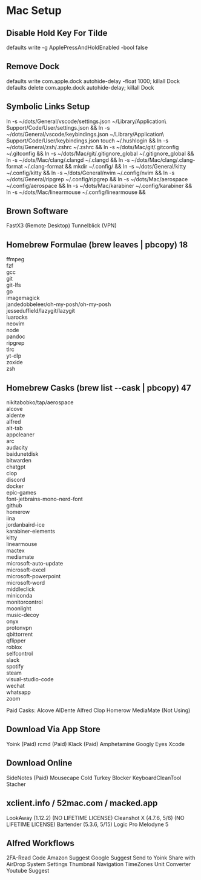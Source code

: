 # Mac Setup

## Disable Hold Key For Tilde

defaults write -g ApplePressAndHoldEnabled -bool false

## Remove Dock

defaults write com.apple.dock autohide-delay -float 1000; killall Dock
defaults delete com.apple.dock autohide-delay; killall Dock

## Symbolic Links Setup

ln -s ~/dots/General/vscode/settings.json ~/Library/Application\ Support/Code/User/settings.json &&
ln -s ~/dots/General/vscode/keybindings.json ~/Library/Application\ Support/Code/User/keybindings.json
touch ~/.hushlogin &&
ln -s ~/dots/General/zsh/.zshrc ~/.zshrc &&
ln -s ~/dots/Mac/git/.gitconfig ~/.gitconfig &&
ln -s ~/dots/Mac/git/.gitignore_global ~/.gitignore_global &&
ln -s ~/dots/Mac/clang/.clangd ~/.clangd &&
ln -s ~/dots/Mac/clang/.clang-format ~/.clang-format &&
mkdir ~/.config/ &&
ln -s ~/dots/General/kitty ~/.config/kitty &&
ln -s ~/dots/General/nvim ~/.config/nvim &&
ln -s ~/dots/General/ripgrep ~/.config/ripgrep &&
ln -s ~/dots/Mac/aerospace ~/.config/aerospace &&
ln -s ~/dots/Mac/karabiner ~/.config/karabiner &&
ln -s ~/dots/Mac/linearmouse ~/.config/linearmouse &&

## Brown Software

FastX3 (Remote Desktop)
Tunnelblick (VPN)

## Homebrew Formulae (brew leaves | pbcopy) 18

ffmpeg \
fzf \
gcc \
git \
git-lfs \
go \
imagemagick \
jandedobbeleer/oh-my-posh/oh-my-posh \
jesseduffield/lazygit/lazygit \
luarocks \
neovim \
node \
pandoc \
ripgrep \
tlrc \
yt-dlp \
zoxide \
zsh

## Homebrew Casks (brew list --cask | pbcopy) 47

nikitabobko/tap/aerospace \
alcove \
aldente \
alfred \
alt-tab \
appcleaner \
arc \
audacity \
baidunetdisk \
bitwarden \
chatgpt \
clop \
discord \
docker \
epic-games \
font-jetbrains-mono-nerd-font \
github \
homerow \
iina \
jordanbaird-ice \
karabiner-elements \
kitty \
linearmouse \
mactex \
mediamate \
microsoft-auto-update \
microsoft-excel \
microsoft-powerpoint \
microsoft-word \
middleclick \
miniconda \
monitorcontrol \
moonlight \
music-decoy \
onyx \
protonvpn \
qbittorrent \
qflipper \
roblox \
selfcontrol \
slack \
spotify \
steam \
visual-studio-code \
wechat \
whatsapp \
zoom

Paid Casks:
Alcove
AlDente
Alfred
Clop
Homerow
MediaMate (Not Using)

## Download Via App Store

Yoink (Paid)
rcmd (Paid)
Klack (Paid)
Amphetamine
Googly Eyes
Xcode

## Download Online

SideNotes (Paid)
Mousecape
Cold Turkey Blocker
KeyboardCleanTool
Stacher

## xclient.info / 52mac.com / macked.app

LookAway (1.12.2) (NO LIFETIME LICENSE)
Cleanshot X (4.7.6, 5/6) (NO LIFETIME LICENSE)
Bartender (5.3.6, 5/15)
Logic Pro
Melodyne 5

## Alfred Workflows

2FA-Read Code
Amazon Suggest
Google Suggest
Send to Yoink
Share with AirDrop
System Settings
Thumbnail Navigation
TimeZones
Unit Converter
Youtube Suggest

